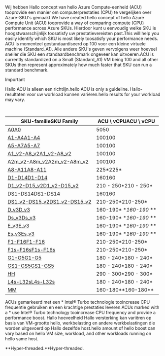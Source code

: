 



<span data-ttu-id="9bd6f-101">Wij hebben Hallo concept van hello Azure Compute-eenheid (ACU) tooprovide een manier om computerprestaties (CPU) te vergelijken over Azure-SKU's gemaakt.</span><span class="sxs-lookup"><span data-stu-id="9bd6f-101">We have created hello concept of hello Azure Compute Unit (ACU) tooprovide a way of comparing compute (CPU) performance across Azure SKUs.</span></span> <span data-ttu-id="9bd6f-102">Hierdoor kunt u eenvoudig welke SKU is hoogstwaarschijnlijk toosatisfy uw prestatievereisten past.</span><span class="sxs-lookup"><span data-stu-id="9bd6f-102">This will help you easily identify which SKU is most likely toosatisfy your performance needs.</span></span>  <span data-ttu-id="9bd6f-103">ACU is momenteel gestandaardiseerd op 100 voor een kleine virtuele machine (Standard_A1). Alle andere SKU's geven vervolgens weer hoeveel sneller die SKU een standaardbenchmark ongeveer kan uitvoeren.</span><span class="sxs-lookup"><span data-stu-id="9bd6f-103">ACU is currently standardized on a Small (Standard_A1) VM being 100 and all other SKUs then represent approximately how much faster that SKU can run a standard benchmark.</span></span> 

> [!IMPORTANT]
> <span data-ttu-id="9bd6f-104">Hallo ACU is alleen een richtlijn.</span><span class="sxs-lookup"><span data-stu-id="9bd6f-104">hello ACU is only a guideline.</span></span>  <span data-ttu-id="9bd6f-105">Hallo-resultaten voor uw workload kunnen variëren.</span><span class="sxs-lookup"><span data-stu-id="9bd6f-105">hello results for your workload may vary.</span></span> 
> 
> 

<br>

| <span data-ttu-id="9bd6f-106">SKU-familie</span><span class="sxs-lookup"><span data-stu-id="9bd6f-106">SKU Family</span></span> | <span data-ttu-id="9bd6f-107">ACU \ vCPU</span><span class="sxs-lookup"><span data-stu-id="9bd6f-107">ACU \ vCPU</span></span> |
| --- | --- |
| [<span data-ttu-id="9bd6f-108">A0</span><span class="sxs-lookup"><span data-stu-id="9bd6f-108">A0</span></span>](../articles/virtual-machines/windows/sizes-general.md) |<span data-ttu-id="9bd6f-109">50</span><span class="sxs-lookup"><span data-stu-id="9bd6f-109">50</span></span> |
| [<span data-ttu-id="9bd6f-110">A1-A4</span><span class="sxs-lookup"><span data-stu-id="9bd6f-110">A1-A4</span></span>](../articles/virtual-machines/windows/sizes-general.md) |<span data-ttu-id="9bd6f-111">100</span><span class="sxs-lookup"><span data-stu-id="9bd6f-111">100</span></span> |
| [<span data-ttu-id="9bd6f-112">A5-A7</span><span class="sxs-lookup"><span data-stu-id="9bd6f-112">A5-A7</span></span>](../articles/virtual-machines/windows/sizes-general.md) |<span data-ttu-id="9bd6f-113">100</span><span class="sxs-lookup"><span data-stu-id="9bd6f-113">100</span></span> |
| [<span data-ttu-id="9bd6f-114">A1_v2-A8_v2</span><span class="sxs-lookup"><span data-stu-id="9bd6f-114">A1_v2-A8_v2</span></span>](../articles/virtual-machines/windows/sizes-general.md) |<span data-ttu-id="9bd6f-115">100</span><span class="sxs-lookup"><span data-stu-id="9bd6f-115">100</span></span> |
| [<span data-ttu-id="9bd6f-116">A2m_v2-A8m_v2</span><span class="sxs-lookup"><span data-stu-id="9bd6f-116">A2m_v2-A8m_v2</span></span>](../articles/virtual-machines/windows/sizes-general.md) |<span data-ttu-id="9bd6f-117">100</span><span class="sxs-lookup"><span data-stu-id="9bd6f-117">100</span></span> |
| [<span data-ttu-id="9bd6f-118">A8-A11</span><span class="sxs-lookup"><span data-stu-id="9bd6f-118">A8-A11</span></span>](../articles/virtual-machines/windows/sizes-hpc.md) |<span data-ttu-id="9bd6f-119">225*</span><span class="sxs-lookup"><span data-stu-id="9bd6f-119">225*</span></span> |
| [<span data-ttu-id="9bd6f-120">D1-D14</span><span class="sxs-lookup"><span data-stu-id="9bd6f-120">D1-D14</span></span>](../articles/virtual-machines/windows/sizes-general.md) |<span data-ttu-id="9bd6f-121">160</span><span class="sxs-lookup"><span data-stu-id="9bd6f-121">160</span></span> |
| [<span data-ttu-id="9bd6f-122">D1_v2-D15_v2</span><span class="sxs-lookup"><span data-stu-id="9bd6f-122">D1_v2-D15_v2</span></span>](../articles/virtual-machines/windows/sizes-general.md) |<span data-ttu-id="9bd6f-123">210 - 250*</span><span class="sxs-lookup"><span data-stu-id="9bd6f-123">210 - 250*</span></span> |
| [<span data-ttu-id="9bd6f-124">DS1-DS14</span><span class="sxs-lookup"><span data-stu-id="9bd6f-124">DS1-DS14</span></span>](../articles/virtual-machines/virtual-machines-windows-sizes-memory.md) |<span data-ttu-id="9bd6f-125">160</span><span class="sxs-lookup"><span data-stu-id="9bd6f-125">160</span></span> |
| [<span data-ttu-id="9bd6f-126">DS1_v2-DS15_v2</span><span class="sxs-lookup"><span data-stu-id="9bd6f-126">DS1_v2-DS15_v2</span></span>](../articles/virtual-machines/virtual-machines-windows-sizes-memory.md) |<span data-ttu-id="9bd6f-127">210-250*</span><span class="sxs-lookup"><span data-stu-id="9bd6f-127">210-250*</span></span> |
| [<span data-ttu-id="9bd6f-128">D_v3</span><span class="sxs-lookup"><span data-stu-id="9bd6f-128">D_v3</span></span>](../articles/virtual-machines/virtual-machines-windows-sizes-general.md) |<span data-ttu-id="9bd6f-129">160-190* **</span><span class="sxs-lookup"><span data-stu-id="9bd6f-129">160-190* **</span></span> |
| [<span data-ttu-id="9bd6f-130">Ds_v3</span><span class="sxs-lookup"><span data-stu-id="9bd6f-130">Ds_v3</span></span>](../articles/virtual-machines/virtual-machines-windows-sizes-general.md) |<span data-ttu-id="9bd6f-131">160-190* **</span><span class="sxs-lookup"><span data-stu-id="9bd6f-131">160-190* **</span></span> |
| [<span data-ttu-id="9bd6f-132">E_v3</span><span class="sxs-lookup"><span data-stu-id="9bd6f-132">E_v3</span></span>](../articles/virtual-machines/virtual-machines-windows-sizes-memory.md) |<span data-ttu-id="9bd6f-133">160-190* **</span><span class="sxs-lookup"><span data-stu-id="9bd6f-133">160-190* **</span></span> |
| [<span data-ttu-id="9bd6f-134">Es_v3</span><span class="sxs-lookup"><span data-stu-id="9bd6f-134">Es_v3</span></span>](../articles/virtual-machines/virtual-machines-windows-sizes-memory.md) |<span data-ttu-id="9bd6f-135">160-190* **</span><span class="sxs-lookup"><span data-stu-id="9bd6f-135">160-190* **</span></span> |
| [<span data-ttu-id="9bd6f-136">F1-F16</span><span class="sxs-lookup"><span data-stu-id="9bd6f-136">F1-F16</span></span>](../articles/virtual-machines/windows/sizes-compute.md) |<span data-ttu-id="9bd6f-137">210-250*</span><span class="sxs-lookup"><span data-stu-id="9bd6f-137">210-250*</span></span> |
| [<span data-ttu-id="9bd6f-138">F1s-F16s</span><span class="sxs-lookup"><span data-stu-id="9bd6f-138">F1s-F16s</span></span>](../articles/virtual-machines/windows/sizes-compute.md) |<span data-ttu-id="9bd6f-139">210-250*</span><span class="sxs-lookup"><span data-stu-id="9bd6f-139">210-250*</span></span> |
| [<span data-ttu-id="9bd6f-140">G1-G5</span><span class="sxs-lookup"><span data-stu-id="9bd6f-140">G1-G5</span></span>](../articles/virtual-machines/virtual-machines-windows-sizes-memory.md) |<span data-ttu-id="9bd6f-141">180 - 240*</span><span class="sxs-lookup"><span data-stu-id="9bd6f-141">180 - 240*</span></span> |
| [<span data-ttu-id="9bd6f-142">GS1-GS5</span><span class="sxs-lookup"><span data-stu-id="9bd6f-142">GS1-GS5</span></span>](../articles/virtual-machines/virtual-machines-windows-sizes-memory.md) |<span data-ttu-id="9bd6f-143">180 - 240*</span><span class="sxs-lookup"><span data-stu-id="9bd6f-143">180 - 240*</span></span> |
| [<span data-ttu-id="9bd6f-144">H</span><span class="sxs-lookup"><span data-stu-id="9bd6f-144">H</span></span>](../articles/virtual-machines/windows/sizes-hpc.md) |<span data-ttu-id="9bd6f-145">290 - 300*</span><span class="sxs-lookup"><span data-stu-id="9bd6f-145">290 - 300*</span></span> |
| [<span data-ttu-id="9bd6f-146">L4s-L32s</span><span class="sxs-lookup"><span data-stu-id="9bd6f-146">L4s-L32s</span></span>](../articles/virtual-machines/windows/sizes-storage.md) |<span data-ttu-id="9bd6f-147">180 - 240*</span><span class="sxs-lookup"><span data-stu-id="9bd6f-147">180 - 240*</span></span> |
| [<span data-ttu-id="9bd6f-148">M</span><span class="sxs-lookup"><span data-stu-id="9bd6f-148">M</span></span>](../articles/virtual-machines/virtual-machines-windows-sizes-memory.md) | <span data-ttu-id="9bd6f-149">160-180**</span><span class="sxs-lookup"><span data-stu-id="9bd6f-149">160-180**</span></span> |

<span data-ttu-id="9bd6f-150">ACUs gemarkeerd met een * Intel® Turbo technologie tooincrease CPU frequentie gebruiken en een krachtige prestaties leveren.</span><span class="sxs-lookup"><span data-stu-id="9bd6f-150">ACUs marked with a * use Intel® Turbo technology tooincrease CPU frequency and provide a performance boost.</span></span>  <span data-ttu-id="9bd6f-151">Hallo hoeveelheid Hallo versterking kan variëren op basis van VM-grootte hello, werkbelasting en andere werkbelastingen die worden uitgevoerd op Hallo dezelfde host.</span><span class="sxs-lookup"><span data-stu-id="9bd6f-151">hello amount of hello boost can vary based on hello VM size, workload, and other workloads running on hello same host.</span></span>

<span data-ttu-id="9bd6f-152">**Hyper-threaded.</span><span class="sxs-lookup"><span data-stu-id="9bd6f-152">**Hyper-threaded.</span></span> 
